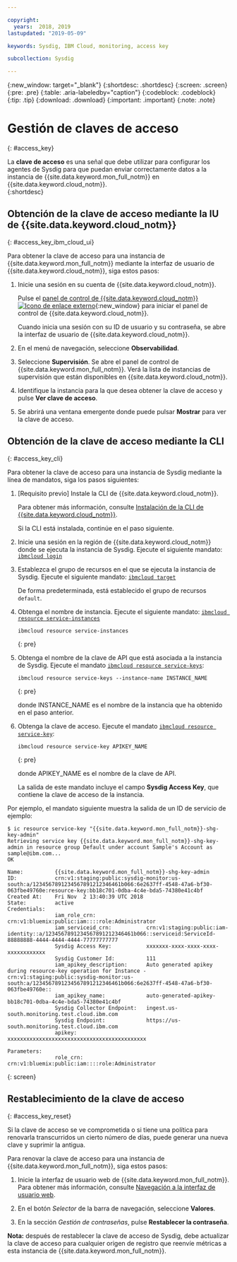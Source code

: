 ```yaml
---

copyright:
  years:  2018, 2019
lastupdated: "2019-05-09"

keywords: Sysdig, IBM Cloud, monitoring, access key

subcollection: Sysdig

---
```


{:new_window: target="_blank"}
{:shortdesc: .shortdesc}
{:screen: .screen}
{:pre: .pre}
{:table: .aria-labeledby="caption"}
{:codeblock: .codeblock}
{:tip: .tip}
{:download: .download}
{:important: .important}
{:note: .note}

# Gestión de claves de acceso
{: #access_key}

La **clave de acceso** es una señal que debe utilizar para configurar los agentes de Sysdig para que puedan enviar correctamente datos a la instancia de {{site.data.keyword.mon_full_notm}} en {{site.data.keyword.cloud_notm}}.   
{:shortdesc}


## Obtención de la clave de acceso mediante la IU de {{site.data.keyword.cloud_notm}}
{: #access_key_ibm_cloud_ui}

Para obtener la clave de acceso para una instancia de {{site.data.keyword.mon_full_notm}} mediante la interfaz de usuario de {{site.data.keyword.cloud_notm}}, siga estos pasos:

1. Inicie una sesión en su cuenta de {{site.data.keyword.cloud_notm}}.

    Pulse el [panel de control de {{site.data.keyword.cloud_notm}} ![Icono de enlace externo](../../icons/launch-glyph.svg "Icono de enlace externo")](https://cloud.ibm.com/login){:new_window} para iniciar el panel de control de {{site.data.keyword.cloud_notm}}.

	Cuando inicia una sesión con su ID de usuario y su contraseña, se abre la interfaz de usuario de {{site.data.keyword.cloud_notm}}.

2. En el menú de navegación, seleccione **Observabilidad**. 

3. Seleccione **Supervisión**. Se abre el panel de control de {{site.data.keyword.mon_full_notm}}. Verá la lista de instancias de supervisión que están disponibles en {{site.data.keyword.cloud_notm}}.

3. Identifique la instancia para la que desea obtener la clave de acceso y pulse **Ver clave de acceso**.

4. Se abrirá una ventana emergente donde puede pulsar **Mostrar** para ver la clave de acceso.



## Obtención de la clave de acceso mediante la CLI
{: #access_key_cli}

Para obtener la clave de acceso para una instancia de Sysdig mediante la línea de mandatos, siga los pasos siguientes:

1. [Requisito previo] Instale la CLI de {{site.data.keyword.cloud_notm}}.

   Para obtener más información, consulte [Instalación de la CLI de {{site.data.keyword.cloud_notm}}](/docs/cli?topic=cloud-cli-ibmcloud-cli#ibmcloud-cli).

   Si la CLI está instalada, continúe en el paso siguiente.

2. Inicie una sesión en la región de {{site.data.keyword.cloud_notm}} donde se ejecuta la instancia de Sysdig. Ejecute el siguiente mandato: [`ibmcloud login`](/docs/cli/reference/ibmcloud/bx_cli.html#ibmcloud_login)

3. Establezca el grupo de recursos en el que se ejecuta la instancia de Sysdig. Ejecute el siguiente mandato: [`ibmcloud target`](/docs/cli/reference/ibmcloud/bx_cli.html#ibmcloud_target)

    De forma predeterminada, está establecido el grupo de recursos `default`.

4. Obtenga el nombre de instancia. Ejecute el siguiente mandato: [`ibmcloud resource service-instances`](/docs/cli/reference/ibmcloud/cli_resource_group.html#ibmcloud_resource_service_instances)

    ```
    ibmcloud resource service-instances
    ```
    {: pre}

5. Obtenga el nombre de la clave de API que está asociada a la instancia de Sysdig. Ejecute el mandato [`ibmcloud resource service-keys`](/docs/cli/reference/ibmcloud/cli_resource_group.html#ibmcloud_resource_service_instances):

    ```
    ibmcloud resource service-keys --instance-name INSTANCE_NAME
    ```
    {: pre}

    donde INSTANCE_NAME es el nombre de la instancia que ha obtenido en el paso anterior.

6. Obtenga la clave de acceso. Ejecute el mandato [`ibmcloud resource service-key`](/docs/cli/reference/ibmcloud/cli_resource_group.html#ibmcloud_resource_service_key):

    ```
    ibmcloud resource service-key APIKEY_NAME
    ```
    {: pre}

    donde APIKEY_NAME es el nombre de la clave de API.
 
    La salida de este mandato incluye el campo **Sysdig Access Key**, que contiene la clave de acceso de la instancia.


Por ejemplo, el mandato siguiente muestra la salida de un ID de servicio de ejemplo:

```
$ ic resource service-key "{{site.data.keyword.mon_full_notm}}-shg-key-admin"
Retrieving service key {{site.data.keyword.mon_full_notm}}-shg-key-admin in resource group Default under account Sample's Account as sample@ibm.com...
OK
                  
Name:          {{site.data.keyword.mon_full_notm}}-shg-key-admin
ID:            crn:v1:staging:public:sysdig-monitor:us-south:a/1234567891234567891212346461b066:6e2637ff-4548-47a6-bf30-063fbe49760e:resource-key:bb18c701-0dba-4c4e-bda5-74380e41c4bf 
Created At:    Fri Nov  2 13:40:39 UTC 2018
State:         active
Credentials:
               iam_role_crn:                crn:v1:bluemix:public:iam::::role:Administrator
               iam_serviceid_crn:           crn:v1:staging:public:iam-identity::a/1234567891234567891212346461b066::serviceid:ServiceId-88888888-4444-4444-4444-77777777777
               Sysdig Access Key:           xxxxxxx-xxxx-xxxx-xxxx-xxxxxxxxxxxx
               Sysdig Customer Id:          111
               iam_apikey_description:      Auto generated apikey during resource-key operation for Instance - crn:v1:staging:public:sysdig-monitor:us-south:a/1234567891234567891212346461b066:6e2637ff-4548-47a6-bf30-063fbe49760e::
               iam_apikey_name:             auto-generated-apikey-bb18c701-0dba-4c4e-bda5-74380e41c4bf
               Sysdig Collector Endpoint:   ingest.us-south.monitoring.test.cloud.ibm.com
               Sysdig Endpoint:             https://us-south.monitoring.test.cloud.ibm.com
               apikey:                      xxxxxxxxxxxxxxxxxxxxxxxxxxxxxxxxxxxxxxxxxxxx     
                  
Parameters:
               role_crn:   crn:v1:bluemix:public:iam::::role:Administrator      
```
{: screen}




## Restablecimiento de la clave de acceso 
{: #access_key_reset}

Si la clave de acceso se ve comprometida o si tiene una política para renovarla transcurridos un cierto número de días, puede generar una nueva clave y suprimir la antigua.

Para renovar la clave de acceso para una instancia de {{site.data.keyword.mon_full_notm}}, siga estos pasos:

1. Inicie la interfaz de usuario web de {{site.data.keyword.mon_full_notm}}. Para obtener más información, consulte [Navegación a la interfaz de usuario web](/docs/services/Monitoring-with-Sysdig?topic=Sysdig-launch#launch).

2. En el botón *Selector* de la barra de navegación, seleccione **Valores**.

2. En la sección *Gestión de contraseñas*, pulse **Restablecer la contraseña**.

**Nota:** después de restablecer la clave de acceso de Sysdig, debe actualizar la clave de acceso para cualquier origen de registro que reenvíe métricas a esta instancia de {{site.data.keyword.mon_full_notm}}.
